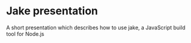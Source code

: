 # Jake presentation

A short presentation which describes how to use jake, a JavaScript build tool for Node.js
